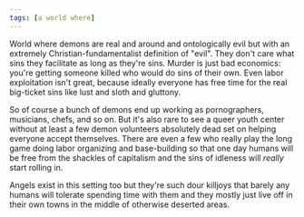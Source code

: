 ```yaml
---
tags: [a world where]
---
```


World where demons are real and around and ontologically evil but with an extremely Christian-fundamentalist definition of "evil". They don't care what sins they facilitate as long as they're sins. Murder is just bad economics: you're getting someone killed who would do sins of their own. Even labor exploitation isn't great, because ideally everyone has free time for the real big-ticket sins like lust and sloth and gluttony.

So of course a bunch of demons end up working as pornographers, musicians, chefs, and so on. But it's also rare to see a queer youth center without at least a few demon volunteers absolutely dead set on helping everyone accept themselves. There are even a few who really play the long game doing labor organizing and base-building so that one day humans will be free from the shackles of capitalism and the sins of idleness will *really* start rolling in.

Angels exist in this setting too but they're such dour killjoys that barely any humans will tolerate spending time with them and they mostly just live off in their own towns in the middle of otherwise deserted areas.
